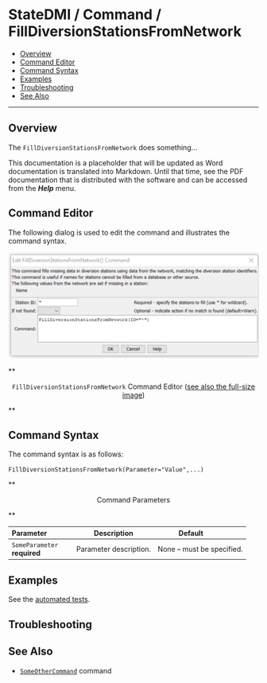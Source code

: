 # StateDMI / Command / FillDiversionStationsFromNetwork #

* [Overview](#overview)
* [Command Editor](#command-editor)
* [Command Syntax](#command-syntax)
* [Examples](#examples)
* [Troubleshooting](#troubleshooting)
* [See Also](#see-also)

-------------------------

## Overview ##

The `FillDiversionStationsFromNetwork` does something...

This documentation is a placeholder that will be updated as Word documentation is translated into Markdown.
Until that time, see the PDF documentation that is distributed with the software and can be accessed
from the ***Help*** menu.

## Command Editor ##

The following dialog is used to edit the command and illustrates the command syntax.

![FillDiversionStationsFromNetwork](FillDiversionStationsFromNetwork.png)

**<p style="text-align: center;">
`FillDiversionStationsFromNetwork` Command Editor (<a href="../FillDiversionStationsFromNetwork.png">see also the full-size image</a>)
</p>**

## Command Syntax ##

The command syntax is as follows:

```text
FillDiversionStationsFromNetwork(Parameter="Value",...)
```
**<p style="text-align: center;">
Command Parameters
</p>**

| **Parameter**&nbsp;&nbsp;&nbsp;&nbsp;&nbsp;&nbsp;&nbsp;&nbsp;&nbsp;&nbsp;&nbsp;&nbsp; | **Description** | **Default**&nbsp;&nbsp;&nbsp;&nbsp;&nbsp;&nbsp;&nbsp;&nbsp;&nbsp;&nbsp; |
| --------------|-----------------|----------------- |
|`SomeParameter`<br>**required**|Parameter description.|None – must be specified.|

## Examples ##

See the [automated tests](https://github.com/OpenWaterFoundation/cdss-app-statedmi-main/tree/master/test/regression/commands/FillDiversionStationsFromNetwork).

## Troubleshooting ##

## See Also ##

* [`SomeOtherCommand`](../SomeOtherCommand/SomeOtherCommand) command
